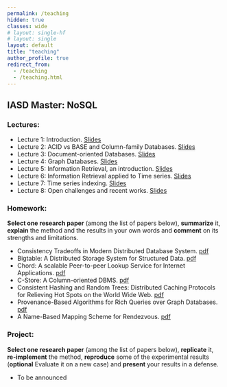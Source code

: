 ```yaml
---
permalink: /teaching
hidden: true
classes: wide
# layout: single-hf
# layout: single
layout: default
title: "teaching"
author_profile: true
redirect_from: 
  - /teaching
  - /teaching.html
---
```


## IASD Master: NoSQL

### Lectures:

  - Lecture 1: Introduction. [Slides]()
  - Lecture 2: ACID vs BASE and Column-family Databases. [Slides]()
  - Lecture 3: Document-oriented Databases. [Slides]()
  - Lecture 4: Graph Databases. [Slides]()
  - Lecture 5: Information Retrieval, an introduction. [Slides]()
  - Lecture 6: Information Retrieval applied to Time series. [Slides]()
  - Lecture 7: Time series indexing. [Slides]()
  - Lecture 8: Open challenges and recent works. [Slides]()

### Homework:

**Select one research paper** (among the list of papers below), **summarize** it, **explain** the method and the results in your own words and **comment** on its strengths and limitations.


- Consistency Tradeoffs in Modern Distributed Database System. [pdf]()
- Bigtable: A Distributed Storage System for Structured Data. [pdf]()
- Chord: A scalable Peer-to-peer Lookup Service for Internet Applications. [pdf]()
- C-Store: A Column-oriented DBMS. [pdf]()
- Consistent Hashing and Random Trees: Distributed Caching Protocols for Relieving Hot Spots on the World Wide Web. [pdf]()
- Provenance-Based Algorithms for Rich Queries over Graph Databases. [pdf]()
- A Name-Based Mapping Scheme for Rendezvous. [pdf]()

### Project:

**Select one research paper** (among the list of papers below), **replicate** it, **re-implement** the method, **reproduce** some of the experimental results (**optional** Evaluate it on a new case) and **present** your results in a defense.

- To be announced 

